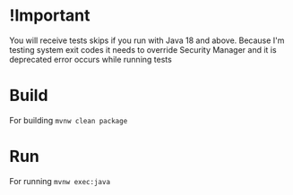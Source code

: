# !Important
You will receive tests skips if you run with Java 18 and above.
Because I'm testing system exit codes it needs to override Security Manager and it is deprecated error occurs while running tests

# Build
For building ``mvnw clean package``

# Run
For running ``mvnw exec:java``
